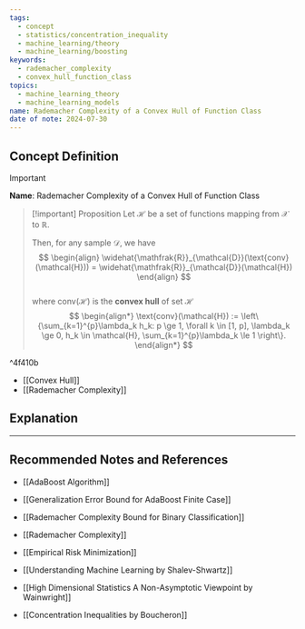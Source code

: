 ```yaml
---
tags:
  - concept
  - statistics/concentration_inequality
  - machine_learning/theory
  - machine_learning/boosting
keywords:
  - rademacher_complexity
  - convex_hull_function_class
topics:
  - machine_learning_theory
  - machine_learning_models
name: Rademacher Complexity of a Convex Hull of Function Class
date of note: 2024-07-30
---
```


## Concept Definition

>[!important]
>**Name**: Rademacher Complexity of a Convex Hull of Function Class

>[!important] Proposition
>Let $\mathcal{H}$ be a set of functions mapping from $\mathcal{X}$ to $\mathbb{R}$. 
>
>Then, for any sample $\mathcal{D}$, we have
>$$
> \begin{align}
> \widehat{\mathfrak{R}}_{\mathcal{D}}(\text{conv}(\mathcal{H}))  = \widehat{\mathfrak{R}}_{\mathcal{D}}(\mathcal{H}) 
> \end{align}
>$$  
>where $\text{conv}(\mathcal{H})$ is the **convex hull** of set $\mathcal{H}$
>$$
> \begin{align*}
> \text{conv}(\mathcal{H}) := \left\{\sum_{k=1}^{p}\lambda_k h_k:  p \ge 1, \forall k \in [1, p], \lambda_k \ge 0, h_k \in \mathcal{H}, \sum_{k=1}^{p}\lambda_k \le 1 \right\}.
> \end{align*}
>$$ 

^4f410b

- [[Convex Hull]]
- [[Rademacher Complexity]]




## Explanation






-----------
##  Recommended Notes and References


- [[AdaBoost Algorithm]]
- [[Generalization Error Bound for AdaBoost Finite Case]]
- [[Rademacher Complexity Bound for Binary Classification]]

- [[Rademacher Complexity]]
- [[Empirical Risk Minimization]]



- [[Understanding Machine Learning by Shalev-Shwartz]]
- [[High Dimensional Statistics A Non-Asymptotic Viewpoint by Wainwright]]
- [[Concentration Inequalities by Boucheron]]